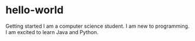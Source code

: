 # hello-world
Getting started
I am a computer science student. I am new to programming. I am excited to learn Java and Python.
